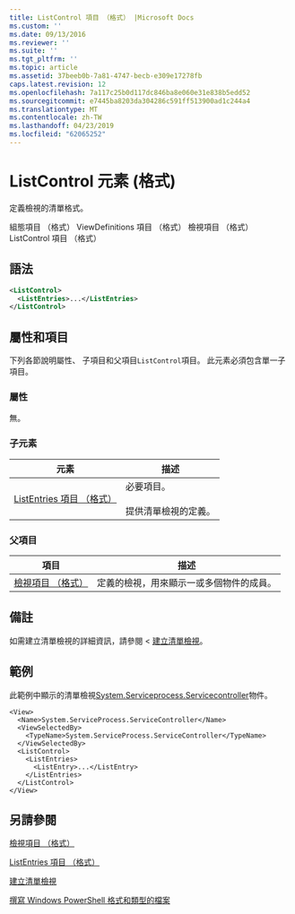 ```yaml
---
title: ListControl 項目 （格式） |Microsoft Docs
ms.custom: ''
ms.date: 09/13/2016
ms.reviewer: ''
ms.suite: ''
ms.tgt_pltfrm: ''
ms.topic: article
ms.assetid: 37beeb0b-7a81-4747-becb-e309e17278fb
caps.latest.revision: 12
ms.openlocfilehash: 7a117c25b0d117dc846ba8e060e31e838b5edd52
ms.sourcegitcommit: e7445ba8203da304286c591ff513900ad1c244a4
ms.translationtype: MT
ms.contentlocale: zh-TW
ms.lasthandoff: 04/23/2019
ms.locfileid: "62065252"
---
```

# <a name="listcontrol-element-format"></a>ListControl 元素 (格式)

定義檢視的清單格式。

組態項目 （格式） ViewDefinitions 項目 （格式） 檢視項目 （格式） ListControl 項目 （格式）

## <a name="syntax"></a>語法

```xml
<ListControl>
  <ListEntries>...</ListEntries>
</ListControl>

```

## <a name="attributes-and-elements"></a>屬性和項目

下列各節說明屬性、 子項目和父項目`ListControl`項目。 此元素必須包含單一子項目。

### <a name="attributes"></a>屬性

無。

### <a name="child-elements"></a>子元素

|元素|描述|
|-------------|-----------------|
|[ListEntries 項目 （格式）](./listentries-element-for-listcontrol-format.md)|必要項目。<br /><br /> 提供清單檢視的定義。|

### <a name="parent-elements"></a>父項目

|項目|描述|
|-------------|-----------------|
|[檢視項目 （格式）](./view-element-format.md)|定義的檢視，用來顯示一或多個物件的成員。|

## <a name="remarks"></a>備註

如需建立清單檢視的詳細資訊，請參閱 <<c0> [ 建立清單檢視](./creating-a-list-view.md)。

## <a name="example"></a>範例

此範例中顯示的清單檢視[System.Serviceprocess.Servicecontroller](/dotnet/api/System.ServiceProcess.ServiceController)物件。

```
<View>
  <Name>System.ServiceProcess.ServiceController</Name>
  <ViewSelectedBy>
    <TypeName>System.ServiceProcess.ServiceController</TypeName>
  </ViewSelectedBy>
  <ListControl>
    <ListEntries>
      <ListEntry>...</ListEntry>
    </ListEntries>
  </ListControl>
</View>
```

## <a name="see-also"></a>另請參閱

[檢視項目 （格式）](./view-element-format.md)

[ListEntries 項目 （格式）](./listentries-element-for-listcontrol-format.md)

[建立清單檢視](./creating-a-list-view.md)

[撰寫 Windows PowerShell 格式和類型的檔案](./writing-a-powershell-formatting-file.md)
